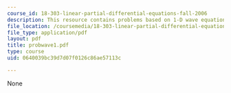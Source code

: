 ```yaml
---
course_id: 18-303-linear-partial-differential-equations-fall-2006
description: This resource contains problems based on 1-D wave equation.
file_location: /coursemedia/18-303-linear-partial-differential-equations-fall-2006/0640039bc39d7d07f0126c86ae57113c_probwave1.pdf
file_type: application/pdf
layout: pdf
title: probwave1.pdf
type: course
uid: 0640039bc39d7d07f0126c86ae57113c

---
```

None
